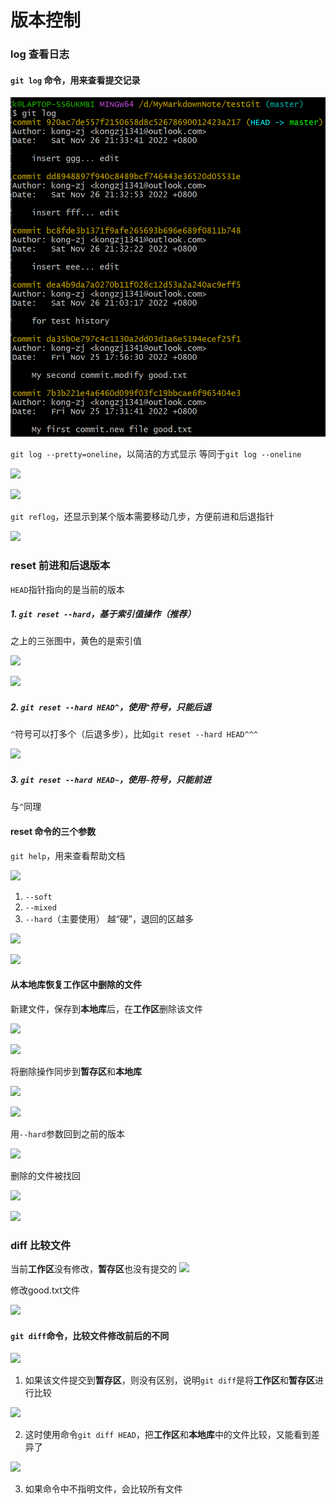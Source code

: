 # 版本控制

### log 查看日志

#### ```git log``` 命令，用来查看提交记录

![](2022-11-26-21-35-10.png)

```git log --pretty=oneline```，以简洁的方式显示
等同于```git log --oneline```

![](2022-11-26-21-35-59.png)

![](2022-11-26-21-41-11.png)

```git reflog```，还显示到某个版本需要移动几步，方便前进和后退指针

![](2022-11-26-21-43-48.png)

### reset 前进和后退版本

```HEAD```指针指向的是当前的版本

##### 1. ```git reset --hard```，基于索引值操作（推荐）

之上的三张图中，黄色的是索引值

![](2022-11-26-21-52-06.png)

![](2022-11-26-22-03-10.png)

##### 2. ```git reset --hard HEAD^```，使用```^```符号，只能后退

```^```符号可以打多个（后退多步），比如```git reset --hard HEAD^^^```

![](2022-11-26-22-06-14.png)



##### 3. ```git reset --hard HEAD~```，使用```~```符号，只能前进

与```^```同理

#### reset 命令的三个参数

```git help```，用来查看帮助文档

![](2022-11-26-22-30-40.png)

1. ```--soft```
2. ```--mixed```
3. ```--hard```（主要使用）
越“硬”，退回的区越多

![](2022-11-26-22-29-33.png)

![](2022-11-26-22-35-25.png)

#### 从本地库恢复工作区中删除的文件

新建文件，保存到**本地库**后，在**工作区**删除该文件

![](2022-11-26-22-41-49.png)

![](2022-11-26-22-42-16.png)

将删除操作同步到**暂存区**和**本地库**

![](2022-11-26-22-44-13.png)

![](2022-11-26-22-48-02.png)

用```--hard```参数回到之前的版本

![](2022-11-26-22-49-01.png)

删除的文件被找回

![](2022-11-26-22-49-27.png)

![](2022-11-26-22-55-42.png)

### diff 比较文件

当前**工作区**没有修改，**暂存区**也没有提交的
![](2022-11-26-22-59-27.png)

修改good.txt文件

![](2022-11-26-23-01-03.png)

#### ```git diff```命令，比较文件修改前后的不同

![](2022-11-26-23-01-48.png)

1. 如果该文件提交到**暂存区**，则没有区别，说明```git diff```是将**工作区**和**暂存区**进行比较

![](2022-11-26-23-05-20.png)

2. 这时使用命令```git diff HEAD```，把**工作区**和**本地库**中的文件比较，又能看到差异了

![](2022-11-26-23-24-09.png)

3. 如果命令中不指明文件，会比较所有文件

